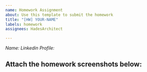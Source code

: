 ```yaml
---
name: Homework Assignment
about: Use this template to submit the homework
title: "[HW] YOUR-NAME"
labels: homework
assignees: HadesArchitect

---
```


*Name:*
*Linkedin Profile:*

Attach the homework screenshots below:
-----------------------------------------
